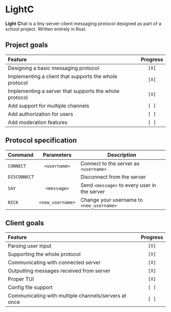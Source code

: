 # LightC

**Light** **C**hat is a tiny server-client messaging protocol designed as part of a school project. Written entirely in Rust.

## Project goals

| Feature                                                | Progress |
| :---                                                   | :---:    |
| Designing a basic messaging protocol                   | `[X]`    |
| Implementing a client that supports the whole protocol | `[X]`    |
| Implementing a server that supports the whole protocol | `[X]`    |
| Add support for multiple channels                      | `[ ]`    |
| Add authorization for users                            | `[ ]`    |
| Add moderation features                                | `[ ]`    |

## Protocol specification

| Command    | Parameters           | Description                                                     |
| :---       | :---:                | ---                                                             |
|`CONNECT`   |`<username>`          | Connect to the server as `<username>`                           |
|`DISCONNECT`|                      | Disconnect from the server                                      |
|`SAY`       |`<message>`           | Send `<message>` to every user in the server                    |
|`NICK`      |`<new_username>`      | Change your username to `<new_username>`                        |

## Client goals

| Feature                                              | Progress |
| :---                                                 | :---:    |
| Parsing user input                                   | `[X]`    |
| Supporting the whole protocol                        | `[X]`    |
| Communicating with connected server                  | `[X]`    |
| Outputting messages received from server             | `[X]`    |
| Proper TUI                                           | `[X]`    |
| Config file support                                  | `[ ]`    |
| Communicating with multiple channels/servers at once | `[ ]`    |
